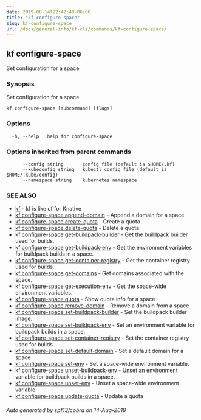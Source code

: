 ```yaml
---
date: 2019-08-14T22:42:48-06:00
title: "kf-configure-space"
slug: kf-configure-space
url: /docs/general-info/kf-cli/commands/kf-configure-space/
---
```

## kf configure-space

Set configuration for a space

### Synopsis

Set configuration for a space

```
kf configure-space [subcommand] [flags]
```

### Options

```
  -h, --help   help for configure-space
```

### Options inherited from parent commands

```
      --config string       config file (default is $HOME/.kf)
      --kubeconfig string   kubectl config file (default is $HOME/.kube/config)
      --namespace string    kubernetes namespace
```

### SEE ALSO

* [kf](/docs/general-info/kf-cli/commands/kf/)	 - kf is like cf for Knative
* [kf configure-space append-domain](/docs/general-info/kf-cli/commands/kf-configure-space-append-domain/)	 - Append a domain for a space
* [kf configure-space create-quota](/docs/general-info/kf-cli/commands/kf-configure-space-create-quota/)	 - Create a quota
* [kf configure-space delete-quota](/docs/general-info/kf-cli/commands/kf-configure-space-delete-quota/)	 - Delete a quota
* [kf configure-space get-buildpack-builder](/docs/general-info/kf-cli/commands/kf-configure-space-get-buildpack-builder/)	 - Get the buildpack builder used for builds.
* [kf configure-space get-buildpack-env](/docs/general-info/kf-cli/commands/kf-configure-space-get-buildpack-env/)	 - Get the environment variables for buildpack builds in a space.
* [kf configure-space get-container-registry](/docs/general-info/kf-cli/commands/kf-configure-space-get-container-registry/)	 - Get the container registry used for builds.
* [kf configure-space get-domains](/docs/general-info/kf-cli/commands/kf-configure-space-get-domains/)	 - Get domains associated with the space.
* [kf configure-space get-execution-env](/docs/general-info/kf-cli/commands/kf-configure-space-get-execution-env/)	 - Get the space-wide environment variables.
* [kf configure-space quota](/docs/general-info/kf-cli/commands/kf-configure-space-quota/)	 - Show quota info for a space
* [kf configure-space remove-domain](/docs/general-info/kf-cli/commands/kf-configure-space-remove-domain/)	 - Remove a domain from a space
* [kf configure-space set-buildpack-builder](/docs/general-info/kf-cli/commands/kf-configure-space-set-buildpack-builder/)	 - Set the buildpack builder image.
* [kf configure-space set-buildpack-env](/docs/general-info/kf-cli/commands/kf-configure-space-set-buildpack-env/)	 - Set an environment variable for buildpack builds in a space.
* [kf configure-space set-container-registry](/docs/general-info/kf-cli/commands/kf-configure-space-set-container-registry/)	 - Set the container registry used for builds.
* [kf configure-space set-default-domain](/docs/general-info/kf-cli/commands/kf-configure-space-set-default-domain/)	 - Set a default domain for a space
* [kf configure-space set-env](/docs/general-info/kf-cli/commands/kf-configure-space-set-env/)	 - Set a space-wide environment variable.
* [kf configure-space unset-buildpack-env](/docs/general-info/kf-cli/commands/kf-configure-space-unset-buildpack-env/)	 - Unset an environment variable for buildpack builds in a space.
* [kf configure-space unset-env](/docs/general-info/kf-cli/commands/kf-configure-space-unset-env/)	 - Unset a space-wide environment variable.
* [kf configure-space update-quota](/docs/general-info/kf-cli/commands/kf-configure-space-update-quota/)	 - Update a quota

###### Auto generated by spf13/cobra on 14-Aug-2019
